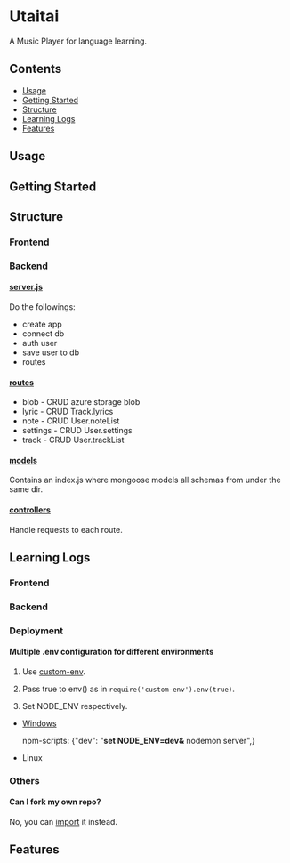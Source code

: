 # Utaitai

A Music Player for language learning.

## Contents

- [Usage](#usage)
- [Getting Started](#getting-started)
- [Structure](#structure)
- [Learning Logs](#learning-logs)
- [Features](#features)

## Usage

## Getting Started

## Structure

### Frontend

### Backend

#### [server.js](server.js)

Do the followings:

- create app
- connect db
- auth user
- save user to db
- routes

#### [routes](routes)

- blob - CRUD azure storage blob
- lyric - CRUD Track.lyrics
- note - CRUD User.noteList
- settings - CRUD User.settings
- track - CRUD User.trackList

#### [models](models)

Contains an index.js where mongoose models all schemas from under the same dir.

#### [controllers](controllers)

Handle requests to each route.

## Learning Logs

### Frontend

### Backend

### Deployment

#### Multiple .env configuration for different environments

1. Use [custom-env](https://www.freecodecamp.org/news/nodejs-custom-env-files-in-your-apps-fa7b3e67abe1/).

2. Pass true to env() as in `require('custom-env').env(true)`.

3. Set NODE_ENV respectively.

- [Windows](https://blog.jimmydc.com/cross-env-for-environment-variables/)

  npm-scripts: {"dev": "**set NODE_ENV=dev&** nodemon server",}

- Linux

### Others

#### Can I fork my own repo?

No, you can [import](https://stackoverflow.com/a/43576472/19419913) it instead.

## Features
